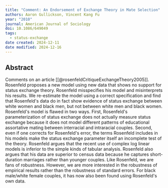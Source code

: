 ```yaml
---
title: "Comment: An Endorsement of Exchange Theory in Mate Selection"
authors: Aaron Gullickson, Vincent Kang Fu
year: "2010"
journal: American Journal of Sociology
doi: 10.1086/649049
tags:
  - status-exchange
date created: 2024-12-11
date modified: 2024-12-16
---
```


## Abstract

Comments on an article [[@rosenfeldCritiqueExchangeTheory2005]]. Rosenfeld proposes a new model using new data that shows no support for status exchange theory. Rosenfeld misspecifies his model and misinterprets his results. We re-estimate the model using a correct specification and find that Rosenfeld's data do in fact show evidence of status exchange between white women and black men, but not between white men and black women. Rosenfeld's model is flawed in two ways. First, Rosenfeld's parameterization of status exchange does not actually measure status exchange because it does not model different patterns of educational assortative mating between interracial and intraracial couples. Second, even if one corrects for Rosenfeld's error, the terms Rosenfeld includes in his models make the status exchange parameter itself an incomplete test of the theory. Rosenfeld argues that the recent use of complex log linear models is inferior to the simple kinds of tabular analysis. Rosenfeld also argues that his data are superior to census data because he captures short-duration marriages rather than younger couples. Like Rosenfeld, we are fans of robustness. However, we are more interested in the robustness of empirical results rather than the robustness of standard errors. For black male/white female couples, it has now also been found using Rosenfeld's own data.
